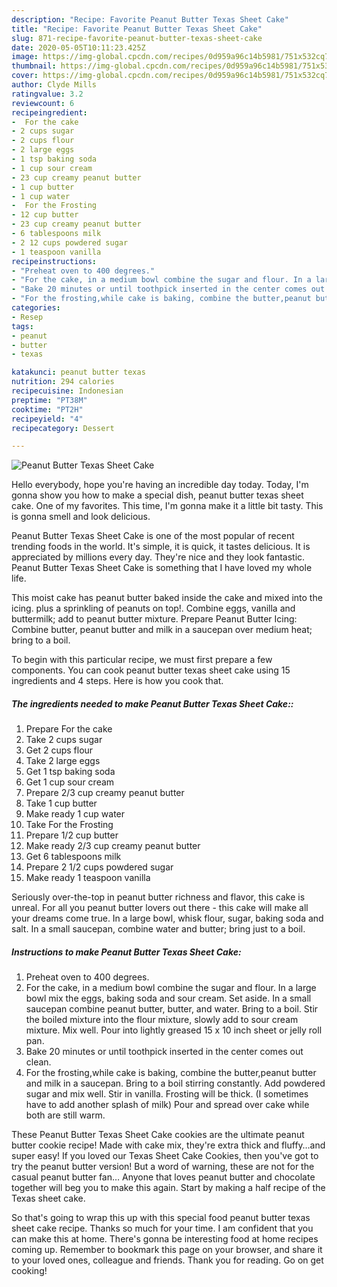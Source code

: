 ```yaml
---
description: "Recipe: Favorite Peanut Butter Texas Sheet Cake"
title: "Recipe: Favorite Peanut Butter Texas Sheet Cake"
slug: 871-recipe-favorite-peanut-butter-texas-sheet-cake
date: 2020-05-05T10:11:23.425Z
image: https://img-global.cpcdn.com/recipes/0d959a96c14b5981/751x532cq70/peanut-butter-texas-sheet-cake-recipe-main-photo.jpg
thumbnail: https://img-global.cpcdn.com/recipes/0d959a96c14b5981/751x532cq70/peanut-butter-texas-sheet-cake-recipe-main-photo.jpg
cover: https://img-global.cpcdn.com/recipes/0d959a96c14b5981/751x532cq70/peanut-butter-texas-sheet-cake-recipe-main-photo.jpg
author: Clyde Mills
ratingvalue: 3.2
reviewcount: 6
recipeingredient:
-  For the cake
- 2 cups sugar
- 2 cups flour
- 2 large eggs
- 1 tsp baking soda
- 1 cup sour cream
- 23 cup creamy peanut butter
- 1 cup butter
- 1 cup water
-  For the Frosting
- 12 cup butter
- 23 cup creamy peanut butter
- 6 tablespoons milk
- 2 12 cups powdered sugar
- 1 teaspoon vanilla
recipeinstructions:
- "Preheat oven to 400 degrees."
- "For the cake, in a medium bowl combine the sugar and flour. In a large bowl mix the eggs, baking soda and sour cream. Set aside. In a small saucepan combine peanut butter, butter, and water. Bring to a boil. Stir the boiled mixture into the flour mixture, slowly add to sour cream mixture. Mix well. Pour into lightly greased 15 x 10 inch sheet or jelly roll pan."
- "Bake 20 minutes or until toothpick inserted in the center comes out clean."
- "For the frosting,while cake is baking, combine the butter,peanut butter and milk in a saucepan. Bring to a boil stirring constantly. Add powdered sugar and mix well. Stir in vanilla. Frosting will be thick. (I sometimes have to add another splash of milk) Pour and spread over cake while both are still warm."
categories:
- Resep
tags:
- peanut
- butter
- texas

katakunci: peanut butter texas
nutrition: 294 calories
recipecuisine: Indonesian
preptime: "PT38M"
cooktime: "PT2H"
recipeyield: "4"
recipecategory: Dessert

---
```



![Peanut Butter Texas Sheet Cake](https://img-global.cpcdn.com/recipes/0d959a96c14b5981/751x532cq70/peanut-butter-texas-sheet-cake-recipe-main-photo.jpg)

Hello everybody, hope you're having an incredible day today. Today, I'm gonna show you how to make a special dish, peanut butter texas sheet cake. One of my favorites. This time, I'm gonna make it a little bit tasty. This is gonna smell and look delicious.

Peanut Butter Texas Sheet Cake is one of the most popular of recent trending foods in the world. It's simple, it is quick, it tastes delicious. It is appreciated by millions every day. They're nice and they look fantastic. Peanut Butter Texas Sheet Cake is something that I have loved my whole life.

This moist cake has peanut butter baked inside the cake and mixed into the icing. plus a sprinkling of peanuts on top!. Combine eggs, vanilla and buttermilk; add to peanut butter mixture. Prepare Peanut Butter Icing: Combine butter, peanut butter and milk in a saucepan over medium heat; bring to a boil.


To begin with this particular recipe, we must first prepare a few components. You can cook peanut butter texas sheet cake using 15 ingredients and 4 steps. Here is how you cook that.

##### The ingredients needed to make Peanut Butter Texas Sheet Cake::

1. Prepare  For the cake
1. Take 2 cups sugar
1. Get 2 cups flour
1. Take 2 large eggs
1. Get 1 tsp baking soda
1. Get 1 cup sour cream
1. Prepare 2/3 cup creamy peanut butter
1. Take 1 cup butter
1. Make ready 1 cup water
1. Take  For the Frosting
1. Prepare 1/2 cup butter
1. Make ready 2/3 cup creamy peanut butter
1. Get 6 tablespoons milk
1. Prepare 2 1/2 cups powdered sugar
1. Make ready 1 teaspoon vanilla


Seriously over-the-top in peanut butter richness and flavor, this cake is unreal. For all you peanut butter lovers out there - this cake will make all your dreams come true. In a large bowl, whisk flour, sugar, baking soda and salt. In a small saucepan, combine water and butter; bring just to a boil. 

##### Instructions to make Peanut Butter Texas Sheet Cake:

1. Preheat oven to 400 degrees.
1. For the cake, in a medium bowl combine the sugar and flour. In a large bowl mix the eggs, baking soda and sour cream. Set aside. In a small saucepan combine peanut butter, butter, and water. Bring to a boil. Stir the boiled mixture into the flour mixture, slowly add to sour cream mixture. Mix well. Pour into lightly greased 15 x 10 inch sheet or jelly roll pan.
1. Bake 20 minutes or until toothpick inserted in the center comes out clean.
1. For the frosting,while cake is baking, combine the butter,peanut butter and milk in a saucepan. Bring to a boil stirring constantly. Add powdered sugar and mix well. Stir in vanilla. Frosting will be thick. (I sometimes have to add another splash of milk) Pour and spread over cake while both are still warm.


These Peanut Butter Texas Sheet Cake cookies are the ultimate peanut butter cookie recipe! Made with cake mix, they&#39;re extra thick and fluffy…and super easy! If you loved our Texas Sheet Cake Cookies, then you&#39;ve got to try the peanut butter version! But a word of warning, these are not for the casual peanut butter fan… Anyone that loves peanut butter and chocolate together will beg you to make this again. Start by making a half recipe of the Texas sheet cake. 

So that's going to wrap this up with this special food peanut butter texas sheet cake recipe. Thanks so much for your time. I am confident that you can make this at home. There's gonna be interesting food at home recipes coming up. Remember to bookmark this page on your browser, and share it to your loved ones, colleague and friends. Thank you for reading. Go on get cooking!
